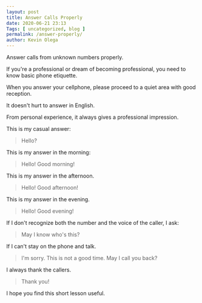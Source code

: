 ```yaml
--- 
layout: post 
title: Answer Calls Properly
date: 2020-06-21 23:13
Tags: [ uncategorized, blog ]
permalink: /answer-properly/ 
author: Kevin Olega 
--- 
```

Answer calls from unknown numbers properly.

If you're a professional or dream of becoming professional, you need to know basic phone etiquette.

When you answer your cellphone, please proceed to a quiet area with good reception.

It doesn't hurt to answer in English.

From personal experience, it always gives a professional impression.

This is my casual answer:

> Hello?

This is my answer in the morning:

> Hello! Good morning!

This is my answer in the afternoon.

> Hello! Good afternoon!

This is my answer in the evening.

> Hello! Good evening!

If I don't recognize both the number and the voice of the caller, I ask:

> May I know who's this?

If I can't stay on the phone and talk.

> I'm sorry. This is not a good time. May I call you back?

I always thank the callers.

> Thank you!

I hope you find this short lesson useful.